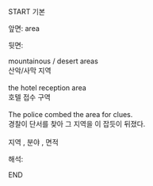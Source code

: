 START
기본

앞면:
area


뒷면:
<div>mountainous / desert areas </div><div>산악/사막 지역</div><div><br></div><div><div>the hotel reception area </div><div>호텔 접수 구역</div></div><div><br></div><div><div>The police combed the area for clues. </div><div><div>경찰이 단서를 찾아 그 지역을 이 잡듯이 뒤졌다.</div></div></div><div><br></div><div>지역 , 분야 , 면적</div>


해석:
<!--ID: 1746614453446-->
END